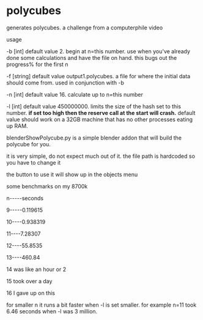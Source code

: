 # polycubes
generates polycubes. a challenge from a computerphile video

usage

-b [int] default value 2. begin at n=this number. use when you've already done some calculations and have the file on hand. this bugs out the progress% for the first n

-f [string] default value output1.polycubes. a file for where the initial data should come from. used in conjunction with -b

-n [int] default value 16. calculate up to n=this number

-l [int] default value 450000000. limits the size of the hash set to this number. **if set too high then the reserve call at the start will crash.** default value should work on a 32GB machine that has no other processes eating up RAM.

blenderShowPolycube.py is a simple blender addon that will build the polycube for you.

it is very simple, do not expect much out of it. the file path is hardcoded so you have to change it

the button to use it will show up in the objects menu

some benchmarks on my 8700k

n-----seconds

9-----0.119615

10----0.938319

11----7.28307

12----55.8535

13----460.84

14 was like an hour or 2

15 took over a day

16 I gave up on this

for smaller n it runs a bit faster when -l is set smaller. for example n=11 took 6.46 seconds when -l was 3 million.
